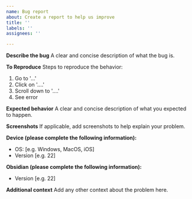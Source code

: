```yaml
---
name: Bug report
about: Create a report to help us improve
title: ''
labels: ''
assignees: ''

---
```


**Describe the bug**
A clear and concise description of what the bug is.

**To Reproduce**
Steps to reproduce the behavior:
1. Go to '...'
2. Click on '....'
3. Scroll down to '....'
4. See error

**Expected behavior**
A clear and concise description of what you expected to happen.

**Screenshots**
If applicable, add screenshots to help explain your problem.

**Device (please complete the following information):**
 - OS: [e.g. Windows, MacOS, iOS]
 - Version [e.g. 22]

**Obsidian (please complete the following information):**
 - Version [e.g. 22]

**Additional context**
Add any other context about the problem here.
